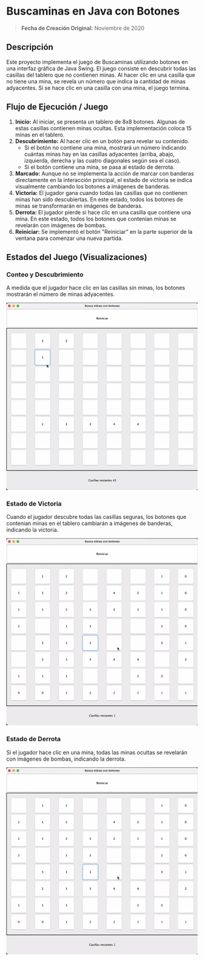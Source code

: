 # Buscaminas en Java con Botones

>**Fecha de Creación Original:** Noviembre de 2020

## Descripción

Este proyecto implementa el juego de Buscaminas utilizando botones en una interfaz gráfica de Java Swing. El juego consiste en descubrir todas las casillas del tablero que no contienen minas. Al hacer clic en una casilla que no tiene una mina, se revela un número que indica la cantidad de minas adyacentes. Si se hace clic en una casilla con una mina, el juego termina.

## Flujo de Ejecución / Juego

1.  **Inicio:** Al iniciar, se presenta un tablero de 8x8 botones. Algunas de estas casillas contienen minas ocultas. Esta implementación coloca 15 minas en el tablero.
2.  **Descubrimiento:** Al hacer clic en un botón para revelar su contenido.
    * Si el botón no contiene una mina, mostrará un número indicando cuántas minas hay en las casillas adyacentes (arriba, abajo, izquierda, derecha y las cuatro diagonales según sea el caso).
    * Si el botón contiene una mina, se pasa al estado de derrota.
3.  **Marcado:** Aunque no se implementa la acción de marcar con banderas directamente en la interacción principal, el estado de victoria se indica visualmente cambiando los botones a imágenes de banderas.
4.  **Victoria:** El jugador gana cuando todas las casillas que no contienen minas han sido descubiertas. En este estado, todos los botones de minas se transformarán en imágenes de banderas.
5.  **Derrota:** El jugador pierde si hace clic en una casilla que contiene una mina. En este estado, todos los botones que contenían minas se revelarán con imágenes de bombas.
6.  **Reiniciar:** Se implementó el botón "Reiniciar" en la parte superior de la ventana para comenzar una nueva partida.

## Estados del Juego (Visualizaciones)

### Conteo y Descubrimiento

A medida que el jugador hace clic en las casillas sin minas, los botones mostrarán el número de minas adyacentes.

![Conteo y descubrimiento de casillas](/test-gif/Descubrir.gif ) 

### Estado de Victoria

Cuando el jugador descubre todas las casillas seguras, los botones que contenian minas en el tablero cambiarán a imágenes de banderas, indicando la victoria.

![Estado de victoria (cambio a banderas)](/test-gif/Victoria.gif)

### Estado de Derrota

Si el jugador hace clic en una mina, todas las minas ocultas se revelarán con imágenes de bombas, indicando la derrota.

![Estado de derrota (cambio a minas)](/test-gif/Victoria.gif) 



